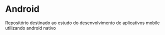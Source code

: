 # Android
Repositório destinado ao estudo do desenvolvimento de aplicativos mobile utilizando android nativo
